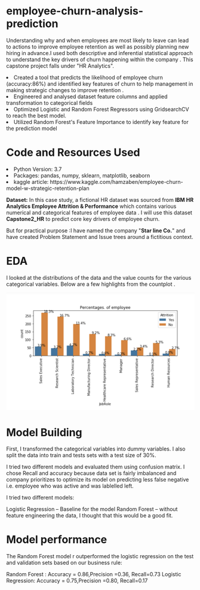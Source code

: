 # employee-churn-analysis-prediction
Understanding why and when employees are most likely to leave can lead to actions to improve employee retention as well as possibly planning new hiring in advance.I used both descriptive and inferential statistical approach to understand the key drivers of churn happening within the company . This capstone project falls under  "HR Analytics".
<li>Created a tool that predicts the likelihood of employee churn (accuracy:86%) and identified key features of churn to help management in  making strategic changes to improve retention .</li>
<li>Engineered and analysed dataset feature columns and applied transformation to categorical fields</li>
<li>Optimized Logistic and Random Forest Regressors using GridsearchCV to reach the best model.</li>
<li>Utilized Random Forest's Feature Importance to identify key feature for the prediction model </li>


# Code and Resources Used
<li>Python Version: 3.7</li>
<li>Packages: pandas, numpy, sklearn, matplotlib, seaborn</li>
<li>kaggle article: https://www.kaggle.com/hamzaben/employee-churn-model-w-strategic-retention-plan</li>

**Dataset:**
In this case study, a  fictional HR dataset was sourced from **IBM HR Analytics Employee Attrition & Performance** which contains various numerical and categorical features of employee data . I will use this dataset **Capstone2_HR** to predict core key drivers of employee churn.

But for practical purpose :I have named the company "**Star line Co.**" and have created Problem Statement and Issue trees around a fictitious context.

# EDA
I looked at the distributions of the data and the value counts for the various categorical variables. Below are a few highlights from the countplot .

![alt text](https://github.com/waibazen/employee-churn-analysis-prediction/blob/master/eda.png "Logo Title Text 1")

# Model Building
First, I transformed the categorical variables into dummy variables. I also split the data into train and tests sets with a test size of 30%.

I tried two different models and evaluated them using confusion matrix. I chose Recall and accuracy because data set is fairly imbalanced and company prioritizes to optimize its model on predicting less false negative i.e. employee who was active and was lablelled left.

I tried two different models:

Logistic Regression – Baseline for the model
Random Forest – without feature engineering the data, I thought that this would be a good fit.

# Model performance
The Random Forest model r outperformed the logistic regression on the test and validation sets based on our business rule:

Random Forest : Accuracy = 0.86,Precision =0.36, Recall=0.73
Logistic Regression: Accuracy = 0.75,Precision =0.80, Recall=0.17



